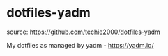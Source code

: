 # dotfiles-yadm

source: https://github.com/techie2000/dotfiles-yadm

My dotfiles as managed by yadm - https://yadm.io/

